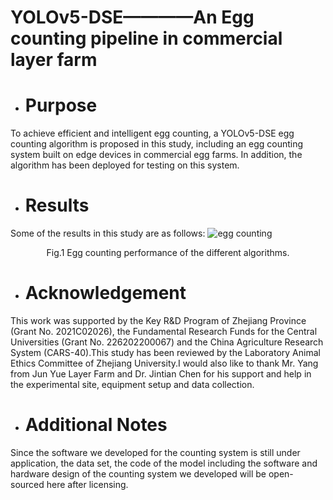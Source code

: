 # YOLOv5-DSE————An Egg counting pipeline in commercial layer farm
- # Purpose
To achieve efficient and intelligent egg counting, a YOLOv5-DSE egg counting algorithm is proposed in this study, including an egg counting system built on edge devices in commercial egg farms. In addition, the algorithm has been deployed for testing on this system.
- # Results
Some of the results in this study are as follows:
![egg counting](https://user-images.githubusercontent.com/90194261/231167085-2742e810-398d-4ba4-9647-ebc49bfc9250.png)
<div align=center>
Fig.1  Egg counting performance of the different algorithms.
</div>

- # Acknowledgement
This work was supported by the Key R&D Program of Zhejiang Province (Grant No. 2021C02026), the Fundamental Research Funds for the Central Universities (Grant No. 226202200067) and the China Agriculture Research System (CARS-40).This study has been reviewed by the Laboratory Animal Ethics Committee of Zhejiang University.I would also like to thank Mr. Yang from Jun Yue Layer Farm and Dr. Jintian Chen for his support and help in the experimental site, equipment setup and data collection.

- # Additional Notes
Since the software we developed for the counting system is still under application, the data set, the code of the model including the software and hardware design of the counting system we developed will be open-sourced here after licensing.
